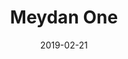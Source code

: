 ---
layout: post
title: "Meydan One"
date: 2019-02-21
category: Architecture
thumbnail: fuelnutrition.svg
color: 4790CC

---